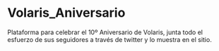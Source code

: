 # Volaris_Aniversario
Plataforma para celebrar el 10º Aniversario de Volaris, junta todo el esfuerzo de sus seguidores a través de twitter y lo muestra en el sitio.
